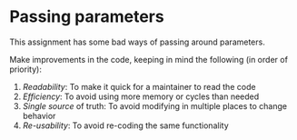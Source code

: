 # Passing parameters

This assignment has some bad ways of passing around parameters.

Make improvements in the code, keeping in mind the following (in order of priority):
1. _Readability_: To make it quick for a maintainer to read the code
1. _Efficiency_: To avoid using more memory or cycles than needed
1. _Single source_ of truth: To avoid modifying in multiple places to change behavior
1. _Re-usability_: To avoid re-coding the same functionality
